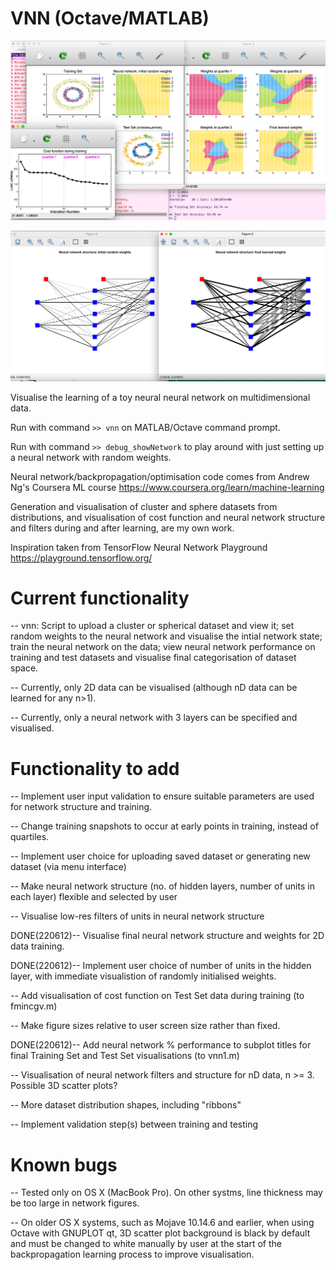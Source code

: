 # VNN (Octave/MATLAB)

![Neural Network Visualisations](220515_vnn1_visuals.png)

![Show Structure](220612_showNetworkfig.png)

Visualise the learning of a toy neural neural network on
multidimensional data.

Run with command `>> vnn` on MATLAB/Octave command prompt.

Run with command `>> debug_showNetwork` to play around with just
setting up a neural network with random weights.

Neural network/backpropagation/optimisation code comes from Andrew
Ng's Coursera ML course
https://www.coursera.org/learn/machine-learning

Generation and visualisation of cluster and sphere datasets from
distributions, and visualisation of cost function and neural network
structure and filters during and after learning, are my own work.

Inspiration taken from TensorFlow Neural Network Playground
https://playground.tensorflow.org/


# Current functionality

-- vnn: Script to upload a cluster or spherical dataset and view it;
   set random weights to the neural network and visualise the intial
   network state; train the neural network on the data; view neural
   network performance on training and test datasets and visualise
   final categorisation of dataset space.

-- Currently, only 2D data can be visualised (although nD data can be
   learned for any n>1).

-- Currently, only a neural network with 3 layers can be specified and
   visualised.


# Functionality to add

-- Implement user input validation to ensure suitable parameters are
   used for network structure and training. 

-- Change training snapshots to occur at early points in training,
   instead of quartiles.

-- Implement user choice for uploading saved dataset or generating new
   dataset (via menu interface)

-- Make neural network structure (no. of hidden layers, number of
   units in each layer) flexible and selected by user

-- Visualise low-res filters of units in neural network structure

DONE(220612)-- Visualise final neural network structure and weights
   for 2D data training.

DONE(220612)-- Implement user choice of number of units in the hidden
   layer, with immediate visualistion of randomly initialised weights.

-- Add visualisation of cost function on Test Set data during training
   (to fmincgv.m)

-- Make figure sizes relative to user screen size rather than fixed.

DONE(220612)-- Add neural network % performance to subplot titles for
   final Training Set and Test Set visualisations (to vnn1.m)

-- Visualisation of neural network filters and structure for nD data,
   n >= 3. Possible 3D scatter plots?

-- More dataset distribution shapes, including "ribbons"

-- Implement validation step(s) between training and testing



# Known bugs

-- Tested only on OS X (MacBook Pro). On other systms, line thickness
   may be too large in network figures.

-- On older OS X systems, such as Mojave 10.14.6 and earlier, when
   using Octave with GNUPLOT qt, 3D scatter plot background is black
   by default and must be changed to white manually by user at the
   start of the backpropagation learning process to improve
   visualisation.


